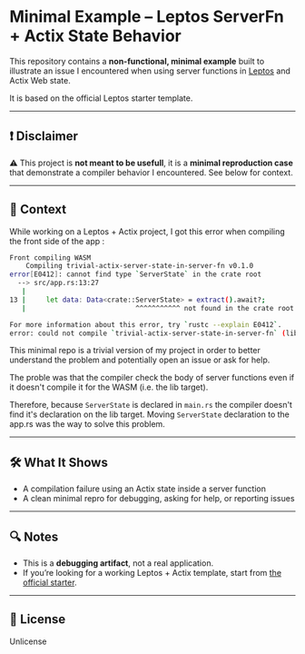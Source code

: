 # Minimal Example – Leptos ServerFn + Actix State Behavior

This repository contains a **non-functional, minimal example** built to illustrate an issue I encountered when using server functions in [Leptos](https://leptos.dev) and Actix Web state.

It is based on the official Leptos starter template.

---

## ❗ Disclaimer

⚠️ This project is **not meant to be usefull**, it is a **minimal reproduction case** that demonstrate a compiler behavior I encountered. See below for context.

---

## 🧠 Context

While working on a Leptos + Actix project, I got this error when compiling the front side of the app : 

```bash
Front compiling WASM
    Compiling trivial-actix-server-state-in-server-fn v0.1.0 
error[E0412]: cannot find type `ServerState` in the crate root
  --> src/app.rs:13:27
   |
13 |     let data: Data<crate::ServerState> = extract().await?;
   |                           ^^^^^^^^^^^ not found in the crate root

For more information about this error, try `rustc --explain E0412`.
error: could not compile `trivial-actix-server-state-in-server-fn` (lib) due to 1 previous error
```

This minimal repo is a trivial version of my project in order to better understand the problem and potentially open an issue or ask for help.

The proble was that the compiler check the body of server functions even if it doesn't compile it for the WASM (i.e. the lib target). 

Therefore, because `ServerState` is declared in `main.rs` the compiler doesn't find it's declaration on the lib target. Moving `ServerState` declaration to the app.rs was the way to solve this problem.


---

## 🛠️ What It Shows

- A compilation failure using an Actix state inside a server function
- A clean minimal repro for debugging, asking for help, or reporting issues

---

## 🔍 Notes

- This is a **debugging artifact**, not a real application.
- If you’re looking for a working Leptos + Actix template, start from [the official starter](https://github.com/leptos-rs/leptos/tree/main/examples/leptos_actix).

---

## 📄 License

Unlicense
